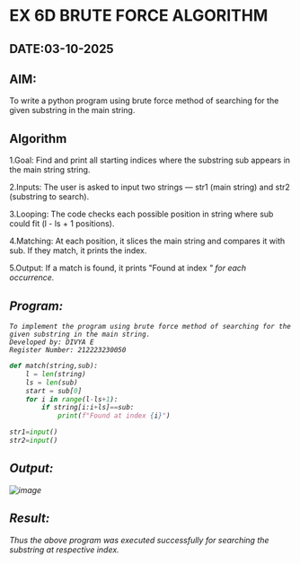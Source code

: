 # EX 6D BRUTE FORCE ALGORITHM
## DATE:03-10-2025
## AIM:
To write a python program using brute force method of searching for the given substring in the main string.




## Algorithm
1.Goal: Find and print all starting indices where the substring sub appears in the main string string.

2.Inputs: The user is asked to input two strings — str1 (main string) and str2 (substring to search).

3.Looping: The code checks each possible position in string where sub could fit (l - ls + 1 positions).

4.Matching: At each position, it slices the main string and compares it with sub. If they match, it prints the index.

5.Output: If a match is found, it prints "Found at index <i>" for each occurrence.

## Program:
```
To implement the program using brute force method of searching for the given substring in the main string.
Developed by: DIVYA E
Register Number: 212223230050
```

```python
def match(string,sub):
    l = len(string)
    ls = len(sub)
    start = sub[0]
    for i in range(l-ls+1):
        if string[i:i+ls]==sub:
            print(f"Found at index {i}")

str1=input()
str2=input()
```

## Output:

![image](https://github.com/user-attachments/assets/88091181-1762-4c24-bddd-6f7784c04466)


## Result:
Thus the above program was executed successfully for searching the substring at respective index.

